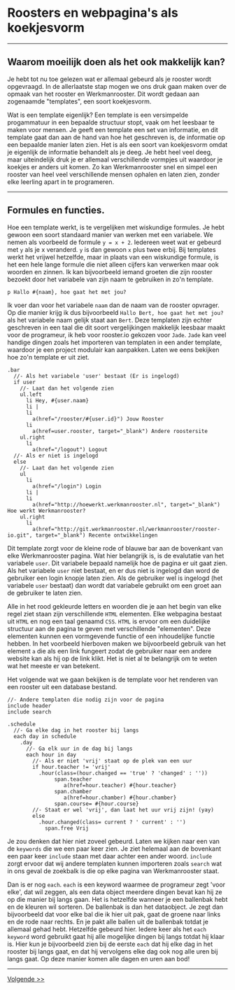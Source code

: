 # Roosters en webpagina's als koekjesvorm
---

## Waarom moeilijk doen als het ook makkelijk kan?
Je hebt tot nu toe gelezen wat er allemaal gebeurd als je rooster wordt opgevraagd. In de allerlaatste stap mogen we ons druk gaan maken over de opmaak van het rooster en Werkmanrooster. Dit wordt gedaan aan zogenaamde "templates", een soort koekjesvorm.

Wat is een template eigenlijk? Een template is een versimpelde progammatuur in een bepaalde structuur stopt, vaak om het leesbaar te maken voor mensen. Je geeft een template een set van informatie, en dit template gaat dan aan de hand van hoe het geschreven is, de informatie op een bepaalde manier laten zien. Het is als een soort van koekjesvorm omdat je eigenlijk de informatie behandelt als je deeg. Je hebt heel veel deeg, maar uiteindelijk druk je er allemaal verschillende vormpjes uit waardoor je koekjes er anders uit komen. Zo kan Werkmanrooster snel en simpel een rooster van heel veel verschillende mensen ophalen en laten zien, zonder elke leerling apart in te programeren.

---

## Formules en functies.
Hoe een template werkt, is te vergelijken met wiskundige formules. Je hebt gewoon een soort standaard manier van werken met een variabele. We nemen als voorbeeld de formule `y = x + 2`. Iedereen weet wat er gebeurd met `y` als je x veranderd. `y` is dan gewoon `x` plus twee erbij. Bij templates werkt het vrijwel hetzelfde, maar in plaats van een wiskundige formule, is het een hele lange formule die niet alleen cijfers kan verwerken maar ook woorden en zinnen. Ik kan bijvoorbeeld iemand groeten die zijn rooster bezoekt door het variabele van zijn naam te gebruiken in zo'n template.

```jade
p Hallo #{naam}, hoe gaat het met jou?
```

Ik voer dan voor het variabele `naam` dan de naam van de rooster opvrager. Op die manier krijg ik dus bijvoorbeeld `Hallo Bert, hoe gaat het met jou?` als het variabele naam gelijk staat aan `Bert`. Deze templaten zijn echter geschreven in een taal die dit soort vergelijkingen makkelijk leesbaar maakt voor de programeur, ik heb voor rooster.io gekozen voor `Jade`. `Jade` kan veel handige dingen zoals het importeren van templaten in een ander template, waardoor je een project modulair kan aanpakken. Laten we eens bekijken hoe zo'n template er uit ziet.

```jade
.bar
  //- Als het variabele 'user' bestaat (Er is ingelogd)
  if user
    //- Laat dan het volgende zien
    ul.left
      li Hey, #{user.naam}
      li |
      li
        a(href="/rooster/#{user.id}") Jouw Rooster
      li
        a(href=user.rooster, target="_blank") Andere roostersite
    ul.right
      li
        a(href="/logout") Logout
  //- Als er niet is ingelogd
  else
    //- Laat dan het volgende zien
    ul
      li
        a(href="/login") Login
      li |
      li
        a(href="http://hoewerkt.werkmanrooster.nl", target="_blank") Hoe werkt Werkmanrooster?
    ul.right
      li
        a(href="http://git.werkmanrooster.nl/werkmanrooster/rooster-io.git", target="_blank") Recente ontwikkelingen
```

Dit template zorgt voor de kleine rode of blauwe bar aan de bovenkant van elke Werkmanrooster pagina. Wat hier belangrijk is, is de evalutatie van het variabele `user`. Dit variabele bepaald namelijk hoe de pagina er uit gaat zien. Als het variabele `user` niet bestaat, en er dus niet is ingelogd dan word de gebruiker een login knopje laten zien. Als de gebruiker wel is ingelogd (het variabele `user` bestaat) dan wordt dat variabele gebruikt om een groet aan de gebruiker te laten zien.

Alle in het rood gekleurde letters en woorden die je aan het begin van elke regel ziet staan zijn verschillende `HTML` elementen. Elke webpagina bestaat uit `HTML` en nog een taal genaamd `CSS`. `HTML` is ervoor om een duidelijke structuur aan de pagina te geven met verschillende "elementen". Deze elementen kunnen een vormgevende functie of een inhoudelijke functie hebben. In het voorbeeld hierboven maken we bijvoorbeeld gebruik van het element `a` die als een link fungeert zodat de gebruiker naar een andere website kan als hij op de link klikt. Het is niet al te belangrijk om te weten wat het meeste er van betekent.

Het volgende wat we gaan bekijken is de template voor het renderen van een rooster uit een database bestand.
```jade
//- Andere templaten die nodig zijn voor de pagina
include header
include search

.schedule
  //- Ga elke dag in het rooster bij langs
  each day in schedule
    .day
      //- Ga elk uur in de dag bij langs
      each hour in day
        //- Als er niet 'vrij' staat op de plek van een uur
        if hour.teacher != 'vrij'
          .hour(class=(hour.changed == 'true' ? 'changed' : ''))
               span.teacher
                  a(href=hour.teacher) #{hour.teacher}
               span.chamber
                  a(href=hour.chamber) #{hour.chamber}
               span.course= #{hour.course}
        //- Staat er wel 'vrij', dan laat het uur vrij zijn! (yay)
        else
          .hour.changed(class= current ? ' current' : '')
            span.free Vrij
```

Je zou denken dat hier niet zoveel gebeurd. Laten we kijken naar een van de `keywords` die we een paar keer zien. Je ziet helemaal aan de bovenkant een paar keer `include` staan met daar achter een ander woord. `include` zorgt ervoor dat wij andere templaten kunnen importeren zoals `search` wat in ons geval de zoekbalk is die op elke pagina van Werkmanrooster staat.

Dan is er nog `each`. `each` is een keyword waarmee de programeur zegt 'voor elke', dat wil zeggen, als een data object meerdere dingen bevat kan hij ze op die manier bij langs gaan. Het is hetzelfde wanneer je een ballenbak hebt en de kleuren wil sorteren. De ballenbak is dan het dataobject. Je zegt dan bijvoorbeeld  dat voor elke bal die ik hier uit pak, gaat de groene naar links en de rode naar rechts. En je pakt alle ballen uit de ballenbak totdat je allemaal gehad hebt. Hetzelfde gebeurd hier. Iedere keer als het `each` `keyword` word gebruikt gaat hij alle mogelijke dingen bij langs totdat hij klaar is. Hier kun je bijvoorbeeld zien bij de eerste `each` dat hij elke dag in het rooster bij langs gaat, en dat hij vervolgens elke dag ook nog alle uren bij langs gaat. Op deze manier komen alle dagen en uren aan bod!

---
[Volgende  >>](/database)
